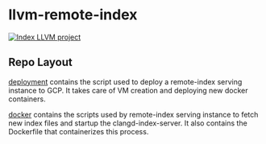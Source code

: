 # llvm-remote-index

[![Index LLVM project](https://github.com/clangd/llvm-remote-index/workflows/Index%20LLVM%20project/badge.svg)](https://github.com/clangd/llvm-remote-index/actions)

## Repo Layout

[deployment](deployment/) contains the script used to deploy a remote-index
serving instance to GCP. It takes care of VM creation and deploying new docker
containers.

[docker](docker/) contains the scripts used by remote-index serving instance to
fetch new index files and startup the clangd-index-server. It also contains the
Dockerfile that containerizes this process.
